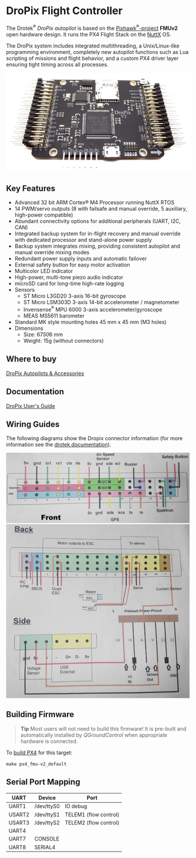 # DroPix Flight Controller

The Drotek<sup>&reg;</sup> *DroPix autopilot* is based on the [Pixhawk<sup>&reg;</sup>-project](https://pixhawk.org/) **FMUv2** open hardware design. It runs the PX4 Flight Stack on the [NuttX](http://nuttx.org) OS.

The DroPix system includes integrated multithreading, a Unix/Linux-like programming environment, completely new autopilot functions such as Lua scripting of missions and flight behavior, and a custom PX4 driver layer ensuring tight timing across all processes.

![Dropix](../../assets/flight_controller/dropix/dropix_flight_controller_hero.jpg)


## Key Features

* Advanced 32 bit ARM Cortex® M4 Processor running NuttX RTOS
* 14 PWM/servo outputs (8 with failsafe and manual override, 5 auxiliary, high-power compatible)
* Abundant connectivity options for additional peripherals (UART, I2C, CAN)
* Integrated backup system for in-flight recovery and manual override with dedicated processor and stand-alone power supply
* Backup system integrates mixing, providing consistent autopilot and manual override mixing modes
* Redundant power supply inputs and automatic failover
* External safety button for easy motor activation
* Multicolor LED indicator
* High-power, multi-tone piezo audio indicator
* microSD card for long-time high-rate logging
* Sensors
  * ST Micro L3GD20 3-axis 16-bit gyroscope
  * ST Micro LSM303D 3-axis 14-bit accelerometer / magnetometer
  * Invensense<sup>&reg;</sup> MPU 6000 3-axis accelerometer/gyroscope
  * MEAS MS5611 barometer
* Standard MK style mounting holes 45 mm x 45 mm (M3 holes)
* Dimensions
  * Size: 67*50*6 mm
  * Weight: 15g (without connectors)
  
## Where to buy

[DroPix Autopilots & Accessories](https://store.drotek.com/dropix-autopilots)


## Documentation

[DroPix User's Guide](https://drotek.gitbook.io/dropix-user-guide/)

## Wiring Guides

The following diagrams show the Dropix connector information (for more information see the [drotek documentation](https://drotek.gitbook.io/dropix-user-guide/)).

<img src="../../assets/flight_controller/dropix/dropix_connectors_front.jpg" alt="front connectors" width="500px" />

<img src="../../assets/flight_controller/dropix/dropix_connectors_side_and_back.jpg" alt="front connectors" width="500px" />


## Building Firmware

> **Tip** Most users will not need to build this firmware!
  It is pre-built and automatically installed by *QGroundControl* when appropriate hardware is connected.

To [build PX4](https://dev.px4.io/master/en/setup/building_px4.html) for this target:
```
make px4_fmu-v2_default
```

## Serial Port Mapping

UART | Device | Port
--- | --- | ---
UART1 | /dev/ttyS0 | IO debug
USART2 | /dev/ttyS1 | TELEM1 (flow control)
USART3 | /dev/ttyS2 | TELEM2 (flow control)
UART4 | | 
UART7 | CONSOLE
UART8 | SERIAL4
